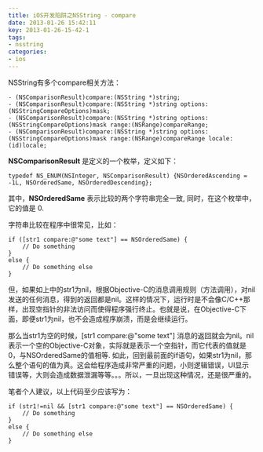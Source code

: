 ```yaml
---
title: iOS开发陷阱之NSString - compare
date: 2013-01-26 15:42:11
key: 2013-01-26-15-42-1
tags:
- nsstring
categories:
- ios
---
```


NSString有多个compare相关方法：
```objc
- (NSComparisonResult)compare:(NSString *)string;
- (NSComparisonResult)compare:(NSString *)string options:(NSStringCompareOptions)mask;
- (NSComparisonResult)compare:(NSString *)string options:(NSStringCompareOptions)mask range:(NSRange)compareRange;
- (NSComparisonResult)compare:(NSString *)string options:(NSStringCompareOptions)mask range:(NSRange)compareRange locale:(id)locale;
```
**NSComparisonResult** 是定义的一个枚举，定义如下：
```objc
typedef NS_ENUM(NSInteger, NSComparisonResult) {NSOrderedAscending = -1L, NSOrderedSame, NSOrderedDescending};
```
其中，**NSOrderedSame** 表示比较的两个字符串完全一致, 同时，在这个枚举中，它的值是 0.

<!-- more -->

字符串比较在程序中很常见，比如：
```objc
if ([str1 compare:@"some text"] == NSOrderedSame) {
    // Do something
}
else {
    // Do something else
}
```
但，如果如上中的str1为nil，根据Objective-C的消息调用规则（方法调用），对nil发送的任何消息，得到的返回都是nil。这样的情况下，运行时是不会像C/C++那样，出现空指针的非法访问而使得程序强行终止。也就是说，在Objective-C下面，即便str1为nil，也不会造成程序崩溃，而是会继续运行。

那么当str1为空的时候，[str1 compare:@"some text"] 消息的返回就会为nil。nil表示一个空的Objective-C对象，实际就是表示一个空指针，而它代表的值就是0，与NSOrderedSame的值相等. 如此，回到最前面的if语句，如果str1为nil，那么整个语句的值为真。这会给程序造成非常严重的问题，小则逻辑错误，UI显示错误等，大则会造成数据泄漏等等。。。所以，一旦出现这种情况，还是很严重的。

笔者个人建议，以上代码至少应该写为：
```objc
if (str1!=nil && [str1 compare:@"some text"] == NSOrderedSame) {
    // Do something
}
else {
    // Do something else
}
```
